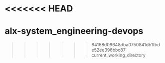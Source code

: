 <<<<<<< HEAD
=======
# alx-system_engineering-devops
>>>>>>> 64168d09648dba0750841db1fbde52ee396bbc87
current_working_directory

